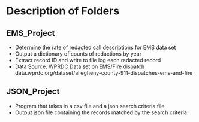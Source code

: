 # Description of Folders

## EMS_Project
- Determine the rate of redacted call descriptions for EMS data set
- Output a dictionary of counts of redactions by year
- Extract record ID and write to file log each redacted record
- Data Source: WPRDC Data set on EMS/Fire dispatch 
      data.wprdc.org/dataset/allegheny-county-911-dispatches-ems-and-fire

## JSON_Project

- Program that takes in a csv file and a json search criteria file 
- Output json file containing the records matched by the search criteria.
